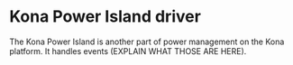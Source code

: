 # Kona Power Island driver

The Kona Power Island is another part of power management on the Kona platform. It handles events (EXPLAIN WHAT THOSE ARE HERE).
